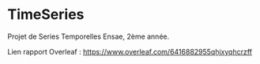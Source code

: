# TimeSeries
Projet de Series Temporelles Ensae, 2ème année.

Lien rapport Overleaf : https://www.overleaf.com/6416882955qhjxyqhcrzff
